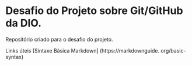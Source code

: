 # Desafio do Projeto sobre Git/GitHub da DIO.
Repositório criado para o desafio do projeto.

Links úteis
[Sintaxe Básica Markdown] (https://markdownguide. org/basic-syntax)
